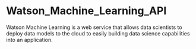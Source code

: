 # Watson_Machine_Learning_API
Watson Machine Learning is a web service that allows data scientists to deploy data models to the cloud to easily building data science capabilities into an application.  
